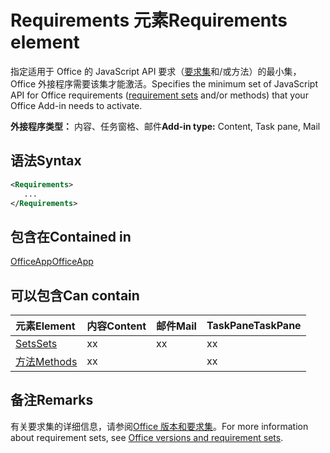# <a name="requirements-element"></a><span data-ttu-id="a3b50-101">Requirements 元素</span><span class="sxs-lookup"><span data-stu-id="a3b50-101">Requirements element</span></span>

<span data-ttu-id="a3b50-102">指定适用于 Office 的 JavaScript API 要求（[要求集](https://docs.microsoft.com/office/dev/add-ins/develop/office-versions-and-requirement-sets#specify-office-hosts-and-requirement-sets)和/或方法）的最小集，Office 外接程序需要该集才能激活。</span><span class="sxs-lookup"><span data-stu-id="a3b50-102">Specifies the minimum set of JavaScript API for Office requirements ([requirement sets](https://docs.microsoft.com/office/dev/add-ins/develop/office-versions-and-requirement-sets#specify-office-hosts-and-requirement-sets) and/or methods) that your Office Add-in needs to activate.</span></span>

<span data-ttu-id="a3b50-103">**外接程序类型：** 内容、任务窗格、邮件</span><span class="sxs-lookup"><span data-stu-id="a3b50-103">**Add-in type:** Content, Task pane, Mail</span></span>

## <a name="syntax"></a><span data-ttu-id="a3b50-104">语法</span><span class="sxs-lookup"><span data-stu-id="a3b50-104">Syntax</span></span>

```XML
<Requirements>
   ...
</Requirements>
```

## <a name="contained-in"></a><span data-ttu-id="a3b50-105">包含在</span><span class="sxs-lookup"><span data-stu-id="a3b50-105">Contained in</span></span>

[<span data-ttu-id="a3b50-106">OfficeApp</span><span class="sxs-lookup"><span data-stu-id="a3b50-106">OfficeApp</span></span>](officeapp.md)

## <a name="can-contain"></a><span data-ttu-id="a3b50-107">可以包含</span><span class="sxs-lookup"><span data-stu-id="a3b50-107">Can contain</span></span>

|<span data-ttu-id="a3b50-108">**元素**</span><span class="sxs-lookup"><span data-stu-id="a3b50-108">**Element**</span></span>|<span data-ttu-id="a3b50-109">**内容**</span><span class="sxs-lookup"><span data-stu-id="a3b50-109">**Content**</span></span>|<span data-ttu-id="a3b50-110">**邮件**</span><span class="sxs-lookup"><span data-stu-id="a3b50-110">**Mail**</span></span>|<span data-ttu-id="a3b50-111">**TaskPane**</span><span class="sxs-lookup"><span data-stu-id="a3b50-111">**TaskPane**</span></span>|
|:-----|:-----|:-----|:-----|
|[<span data-ttu-id="a3b50-112">Sets</span><span class="sxs-lookup"><span data-stu-id="a3b50-112">Sets</span></span>](sets.md)|<span data-ttu-id="a3b50-113">x</span><span class="sxs-lookup"><span data-stu-id="a3b50-113">x</span></span>|<span data-ttu-id="a3b50-114">x</span><span class="sxs-lookup"><span data-stu-id="a3b50-114">x</span></span>|<span data-ttu-id="a3b50-115">x</span><span class="sxs-lookup"><span data-stu-id="a3b50-115">x</span></span>|
|[<span data-ttu-id="a3b50-116">方法</span><span class="sxs-lookup"><span data-stu-id="a3b50-116">Methods</span></span>](methods.md)|<span data-ttu-id="a3b50-117">x</span><span class="sxs-lookup"><span data-stu-id="a3b50-117">x</span></span>||<span data-ttu-id="a3b50-118">x</span><span class="sxs-lookup"><span data-stu-id="a3b50-118">x</span></span>|

## <a name="remarks"></a><span data-ttu-id="a3b50-119">备注</span><span class="sxs-lookup"><span data-stu-id="a3b50-119">Remarks</span></span>

<span data-ttu-id="a3b50-120">有关要求集的详细信息，请参阅[Office 版本和要求集](https://docs.microsoft.com/office/dev/add-ins/develop/office-versions-and-requirement-sets)。</span><span class="sxs-lookup"><span data-stu-id="a3b50-120">For more information about requirement sets, see [Office versions and requirement sets](https://docs.microsoft.com/office/dev/add-ins/develop/office-versions-and-requirement-sets).</span></span>

